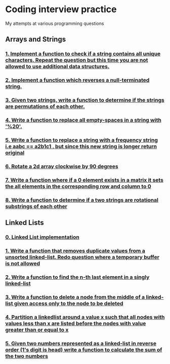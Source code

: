 # Coding interview practice

My attempts at various programming questions

## Arrays and Strings

### [1. Implement a function to check if a string contains all unique characters. Repeat the question but this time you are not allowed to use additional data structures.](./Arrays_Strings/as1.py)

### [2. Implement a function which reverses a null-terminated string.](Arrays_Strings/as2.py)

### [3. Given two strings, write a function to determine if the strings are permutations of each other.](Arrays_Strings/as3.py)

### [4. Write a function to replace all empty-spaces in a string with '%20'.](Arrays_Strings/as4.py)

### [5. Write a function to replace a string with a frequency string i.e aabc == a2b1c1 , but since this new string is longer return original](Arrays_Strings/as5.py)

### [6. Rotate a 2d array clockwise by 90 degrees](Arrays_Strings/as6.py)

### [7. Write a function where if a 0 element exists in a matrix it sets the all elements in the corresponding row and column to 0](Arrays_Strings/as7.py)

### [8. Write a function to determine if a two strings are rotational substrings of each other](Arrays_Strings/as8.py)

## Linked Lists

### [0. Linked List implementation](LinkedLists/LinkedList.py)

### [1. Write a function that removes duplicate values from a unsorted linked-list. Redo question where a temporary buffer is not allowed](LinkedLists/ll1.py)

### [2. Write a function to find the n-th last element in a singly linked-list](LinkedLists/ll2.py)

### [3. Write a function to delete a node from the middle of a linked-list given access only to the node to be deleted](LinkedLists/ll3.py)

### [4. Partition a linkedlist around a value x such that all nodes with values less than x are listed before the nodes with value greater than or equal to x](LinkedLists/ll4.py)

### [5. Given two numbers represented as a linked-list in reverse order (1's digit is head) write a function to calculate the sum of the two numbers](LinkedLists/ll5.py)
